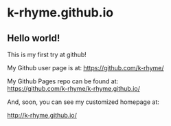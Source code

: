 k-rhyme.github.io
====================

## Hello world!

This is my first try at github!

My Github user page is at: 
https://github.com/k-rhyme/

My Github Pages repo can be found at:  
https://github.com/k-rhyme/k-rhyme.github.io/

And, soon, you can see my customized homepage at:

http://k-rhyme.github.io/
